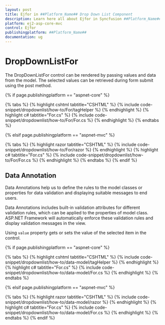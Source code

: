 ```yaml
---
layout: post
title: Ejfor in ##Platform_Name## Drop Down List Component
description: Learn here all about Ejfor in Syncfusion ##Platform_Name## Drop Down List component of Syncfusion Essential JS 2 and more.
platform: ej2-asp-core-mvc
control: Ejfor
publishingplatform: ##Platform_Name##
documentation: ug
---
```



# DropDownListFor

The DropDownListFor control can be rendered by passing values and data from the model. The selected values can be retrieved during form submit using the post method.

{% if page.publishingplatform == "aspnet-core" %}

{% tabs %}
{% highlight cshtml tabtitle="CSHTML" %}
{% include code-snippet/dropdownlist/how-to/For/tagHelper %}
{% endhighlight %}
{% highlight c# tabtitle="For.cs" %}
{% include code-snippet/dropdownlist/how-to/For/For.cs %}
{% endhighlight %}
{% endtabs %}

{% elsif page.publishingplatform == "aspnet-mvc" %}

{% tabs %}
{% highlight razor tabtitle="CSHTML" %}
{% include code-snippet/dropdownlist/how-to/For/razor %}
{% endhighlight %}
{% highlight c# tabtitle="For.cs" %}
{% include code-snippet/dropdownlist/how-to/For/For.cs %}
{% endhighlight %}
{% endtabs %}
{% endif %}



## Data Annotation

Data Annotations help us to define the rules to the model classes or properties for data validation and displaying suitable messages to end users.

Data Annotations includes built-in validation attributes for different validation rules, which can be applied to the properties of model class. ASP.NET Framework will automatically enforce these validation rules and display validation messages in the view.

Using `value` property gets or sets the value of the selected item in the control.

{% if page.publishingplatform == "aspnet-core" %}

{% tabs %}
{% highlight cshtml tabtitle="CSHTML" %}
{% include code-snippet/dropdownlist/how-to/data-model/tagHelper %}
{% endhighlight %}
{% highlight c# tabtitle="For.cs" %}
{% include code-snippet/dropdownlist/how-to/data-model/For.cs %}
{% endhighlight %}
{% endtabs %}

{% elsif page.publishingplatform == "aspnet-mvc" %}

{% tabs %}
{% highlight razor tabtitle="CSHTML" %}
{% include code-snippet/dropdownlist/how-to/data-model/razor %}
{% endhighlight %}
{% highlight c# tabtitle="For.cs" %}
{% include code-snippet/dropdownlist/how-to/data-model/For.cs %}
{% endhighlight %}
{% endtabs %}
{% endif %}

